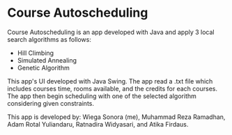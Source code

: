 # Course Autoscheduling

Course Autoscheduling is an app developed with Java and apply 3 local search algorithms as follows: 
- Hill Climbing
- Simulated Annealing
- Genetic Algorithm

This app's UI developed with Java Swing. The app read a .txt file which includes courses time, rooms available, and the credits for each courses. The app then begin scheduling with one of the selected algorithm considering given constraints. 

This app is developed by: Wiega Sonora (me), Muhammad Reza Ramadhan, Adam Rotal Yuliandaru, Ratnadira Widyasari, and Atika Firdaus.
